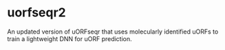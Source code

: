 # uorfseqr2
An updated version of uORFseqr that uses molecularly identified uORFs to train a lightweight DNN for uORF prediction.
